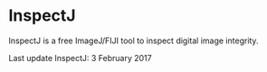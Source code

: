 # InspectJ
InspectJ is a free ImageJ/FIJI tool to inspect digital image integrity.

Last update InspectJ: 3 February 2017
